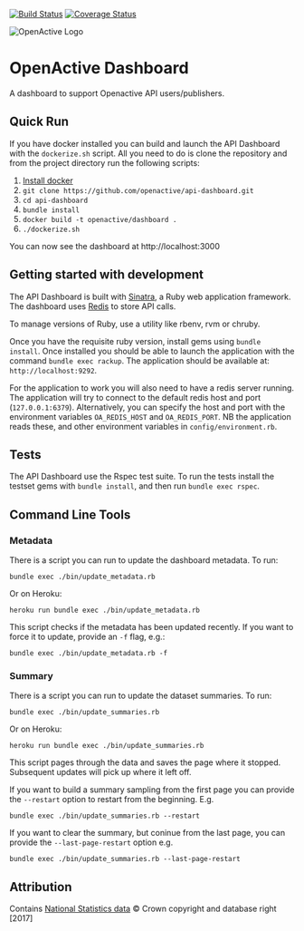 [![Build Status](https://travis-ci.org/openactive/api-dashboard.svg?branch=master)](https://travis-ci.org/openactive/api-dashboard)
[![Coverage Status](https://coveralls.io/repos/github/openactive/api-dashboard/badge.svg?branch=master)](https://coveralls.io/github/openactive/api-dashboard?branch=master)

![OpenActive Logo](https://avatars1.githubusercontent.com/u/13738713?s=200)

# OpenActive Dashboard

A dashboard to support Openactive API users/publishers.

## Quick Run

If you have docker installed you can build and launch the API Dashboard with the `dockerize.sh` script. All you need to do is clone the repository and from the project directory run the following scripts:

1. [Install docker](https://docs.docker.com/engine/installation/)
2. `git clone https://github.com/openactive/api-dashboard.git` 
3. `cd api-dashboard`
4. `bundle install`
5. `docker build -t openactive/dashboard .`
6. `./dockerize.sh`

You can now see the dashboard at http://localhost:3000

## Getting started with development

The API Dashboard is built with [Sinatra](https://sinatrarb.com), a Ruby web application framework. The dashboard uses [Redis](https://redis.io) to store API calls. 

To manage versions of Ruby, use a utility like rbenv, rvm or chruby. 

Once you have the requisite ruby version, install gems using `bundle install`. Once installed you should be able to launch the application with the command `bundle exec rackup`. The application should be available at: `http://localhost:9292`.

For the application to work you will also need to have a redis server running. The application will try to connect to the default redis host and port (`127.0.0.1:6379`). Alternatively, you can specify the host and port with the environment variables `OA_REDIS_HOST` and `OA_REDIS_PORT`. NB the application reads these, and other environment variables in `config/environment.rb`. 

## Tests

The API Dashboard use the Rspec test suite. To run the tests install the testset gems with `bundle install`, and then run `bundle exec rspec`.

## Command Line Tools

### Metadata

There is a script you can run to update the dashboard metadata. To run: 

`bundle exec ./bin/update_metadata.rb`

Or on Heroku:

`heroku run bundle exec ./bin/update_metadata.rb`

This script checks if the metadata has been updated recently. If you want to force it to update, provide an `-f` flag, e.g.: 

`bundle exec ./bin/update_metadata.rb -f`

### Summary

There is a script you can run to update the dataset summaries. To run:

`bundle exec ./bin/update_summaries.rb`

Or on Heroku:

`heroku run bundle exec ./bin/update_summaries.rb`

This script pages through the data and saves the page where it stopped. Subsequent updates will pick up where it left off. 

If you want to build a summary sampling from the first page you can provide the `--restart` option to restart from the beginning. E.g.

`bundle exec ./bin/update_summaries.rb --restart`

If you want to clear the summary, but coninue from the last page, you can provide the `--last-page-restart` option e.g.

`bundle exec ./bin/update_summaries.rb --last-page-restart`

## Attribution

Contains [National Statistics data](http://geoportal.statistics.gov.uk/datasets/local-authority-districts-december-2016-generalised-clipped-boundaries-in-the-uk/) © Crown copyright and database right [2017]
